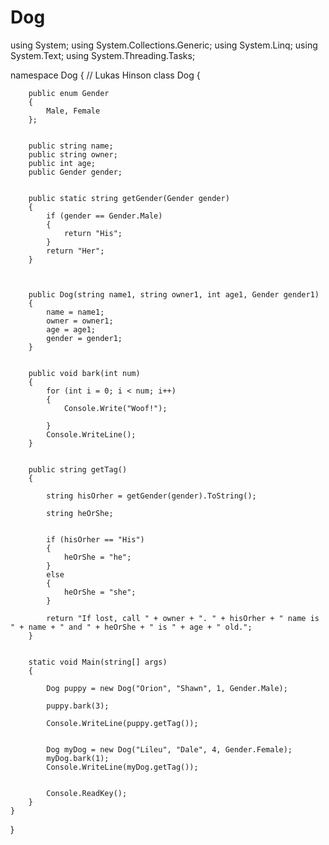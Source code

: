 # Dog
using System;
using System.Collections.Generic;
using System.Linq;
using System.Text;
using System.Threading.Tasks;

namespace Dog
{
    // Lukas Hinson
    class Dog
    {
        
        public enum Gender
        {
            Male, Female
        };

        
        public string name;
        public string owner;
        public int age;
        public Gender gender;

        
        public static string getGender(Gender gender)
        {
            if (gender == Gender.Male)
            {
                return "His";
            }
            return "Her";
        }


        
        public Dog(string name1, string owner1, int age1, Gender gender1)
        {
            name = name1;
            owner = owner1;
            age = age1;
            gender = gender1;
        }

        
        public void bark(int num)
        {
            for (int i = 0; i < num; i++)
            {
                Console.Write("Woof!");

            }
            Console.WriteLine();
        }

        
        public string getTag()
        {
           
            string hisOrher = getGender(gender).ToString();
           
            string heOrShe;

            
            if (hisOrher == "His")
            {
                heOrShe = "he";
            }
            else
            {
                heOrShe = "she";
            }
            
            return "If lost, call " + owner + ". " + hisOrher + " name is " + name + " and " + heOrShe + " is " + age + " old.";
        }

        
        static void Main(string[] args)
        {
           
            Dog puppy = new Dog("Orion", "Shawn", 1, Gender.Male);
            
            puppy.bark(3);
            
            Console.WriteLine(puppy.getTag());

           
            Dog myDog = new Dog("Lileu", "Dale", 4, Gender.Female);
            myDog.bark(1);
            Console.WriteLine(myDog.getTag());

           
            Console.ReadKey();
        }
    }
}

